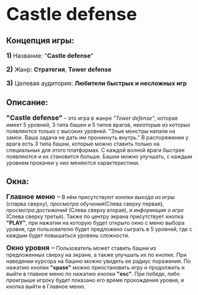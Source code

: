 # <font size = '10'>Castle defense</font>
## Концепция игры:
<font size = '4'>**1)**</font> <font size = '3'> Название: "**Castle defense**"

<font size = '4'>**2)**</font> Жанр: **Стратегия**, **Tower defense**

<font size = '4'>**3)**</font> Целевая аудитория: **Любители быстрых и несложных игр**</font>

## Описание:
<font size = '4'>**"Castle defense"**</font> – это игра в жанре *"Tower defense"*, которая имеет 5 уровней, 3 типа башен
и 5 типов врагов, некоторые из которых появляются только с высоких уровней. "Злые монстры напали на замок. Ваша задача 
не дать им проникнуть внутрь." В распоряжении у врага есть 3 типа башни, которые можно ставить только на специальных для
этого платформах. С каждой волной враги быстрее появляются и их становится больше. Башни можно улучшать, с каждым
уровнем прокачки у них меняются характеристики.

## Окна:
<font size = '4'>**Главное меню** –</font> В нём присутствуют конпки *выхода из игры* (спарва сверху), 
*просмотра обучения*(Слева сверху первая), *просмотра достижений* (Слева сверху вторая), и *информация о игре* 
(Слева сверху третья). Также по центру экрана присутствует кнопка **"PLAY"**, при нажатии на которую будет открыто окно
с меню выбора уровня, где пользователю будет предложено сыграть в 5 уровней, где с каждым будет повышаться уровень
сложности.

<font size = '4'>**Окно уровня** –</font> Пользователь может ставить башни из предложенных сверху на экране, а также
улучшать их по кнопке. При наведении курсора на башню можно увидеть ее радиус поражения. По нажатию кнопки
**"spase"** можно приостановить игру и продолжить и выйти в главное меню по нажатию кнопки **"esc"**. При победе, 
либо проигрыше игроку будет показано его время прохождения уровня, и кнопка выйти в Главное меню.